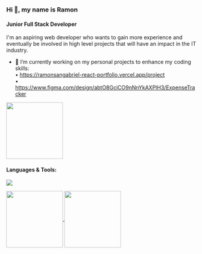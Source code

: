 ### Hi 👋, my name is Ramon
#### Junior Full Stack Developer
I'm an aspiring web developer who wants to gain more experience and eventually be involved in high level projects that will have an impact in the IT industry.

- 🔭 I’m currently working on my personal projects to enhance my coding skills:<br>
     • https://ramonsangabriel-react-portfolio.vercel.app/project<br>
     • https://www.figma.com/design/abtO8GciCO9nNnYkAXPlH3/ExpenseTracker<br>

<a href="https://streak-stats.demolab.com/?user=RamonSanGabriel&show_icons=true&theme=radical" text-decoration="none">
  <img height=150 align="center" src="https://streak-stats.demolab.com/?user=RamonSanGabriel&show_icons=true&theme=radical" text-decoration="none"/>
</a>


#### Languages & Tools:
<p align="left">
  <a href="https://skillicons.dev">
    <img src="https://skillicons.dev/icons?i=html,css,sass,javascript,react,nodejs,mongo,docker,figma,postman,vscode,git,github,notion,npm,codepen,redux&perline=12&theme=dark" />
  </a>
</p>

<a href="https://github-readme-stats.vercel.app/api?username=RamonSanGabriel&show_icons=true&theme=radical"  text-decoration="none">
  <img height=150 align="center" src="https://github-readme-stats.vercel.app/api?username=RamonSanGabriel&show_icons=true&theme=radical"/>
</a>
<a href="https://github.com/RamonSanGabriel/convoychat" text-decoration='none'>
  <img height=150 align="center" src="https://github-readme-stats.vercel.app/api/top-langs?username=RamonSanGabriel&layout=compact&langs_count=8&card_width=250" />
</a>

